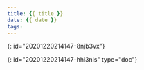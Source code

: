 ```yaml
---
title: {{ title }}
date: {{ date }}
tags:
---
```

{: id="20201220214147-8njb3vx"}


{: id="20201220214147-hhi3nls" type="doc"}

